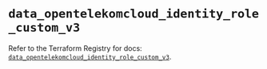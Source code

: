 # `data_opentelekomcloud_identity_role_custom_v3`

Refer to the Terraform Registry for docs: [`data_opentelekomcloud_identity_role_custom_v3`](https://registry.terraform.io/providers/opentelekomcloud/opentelekomcloud/1.36.8/docs/data-sources/identity_role_custom_v3).
